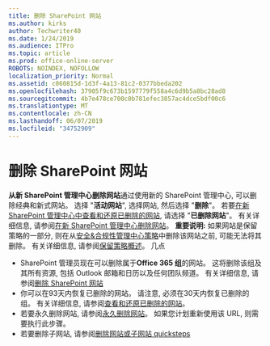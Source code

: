 ```yaml
---
title: 删除 SharePoint 网站
ms.author: kirks
author: Techwriter40
ms.date: 1/24/2019
ms.audience: ITPro
ms.topic: article
ms.prod: office-online-server
ROBOTS: NOINDEX, NOFOLLOW
localization_priority: Normal
ms.assetid: c060815d-1d3f-4a13-81c2-0377bbeda202
ms.openlocfilehash: 37905f9c673b1597779f558a4c6d9b5a8bc28ad8
ms.sourcegitcommit: 4b7e478ce700c0b781efec3857ac4dce5bdf00c6
ms.translationtype: MT
ms.contentlocale: zh-CN
ms.lasthandoff: 06/07/2019
ms.locfileid: "34752909"
---
```

# <a name="delete-a-sharepoint-site"></a>删除 SharePoint 网站
**从新 SharePoint 管理中心删除网站**通过使用新的 SharePoint 管理中心, 可以删除经典和新式网站。 选择 "**活动网站**", 选择网站, 然后选择 "**删除**"。 若要[在新 SharePoint 管理中心中查看和还原已删除的网站](https://docs.microsoft.com/sharepoint/view-and-restore-deleted-sites-in-new-admin-center), 请选择 "**已删除网站**"。 有关详细信息, 请参阅[在新 SharePoint 管理中心删除网站](https://docs.microsoft.com/sharepoint/delete-site-collection#delete-a-site-in-the-new-sharepoint-admin-center)。
**重要说明:** 如果网站是保留策略的一部分, 则在从[安全&amp;合规性管理中心策略](https://protection.office.com/?rfr=AdminCenter#/homepage)中删除该网站之前, 可能无法将其删除。 有关详细信息, 请参阅[保留策略概述](https://docs.microsoft.com/office365/securitycompliance/retention-policies#content-in-onedrive-accounts-and-sharepoint-sites)。 几点
- SharePoint 管理员现在可以删除属于**Office 365 组**的网站。 这将删除该组及其所有资源, 包括 Outlook 邮箱和日历以及任何团队频道。 有关详细信息, 请参阅[删除 SharePoint 网站](https://docs.microsoft.com/sharepoint/manage-sites-in-new-admin-center#delete-a-site)
- 你可以在93天内恢复已删除的网站。 请注意, 必须在30天内恢复已删除的组。 有关详细信息, 请参阅[查看和还原已删除的网站](https://docs.microsoft.com/sharepoint/view-and-restore-deleted-sites-in-new-admin-center)。
- 若要永久删除网站, 请参阅[永久删除网站](https://docs.microsoft.com/sharepoint/delete-site-collection#permanently-delete-a-site)。 如果您计划重新使用该 URL, 则需要执行此步骤。 
- 若要删除子网站, 请参阅[删除网站或子网站 quicksteps](https://support.office.com/article/Delete-a-SharePoint-site-or-subsite-bc37b743-0cef-475e-9a8c-8fc4d40179fb#__bkmkshortcut)
